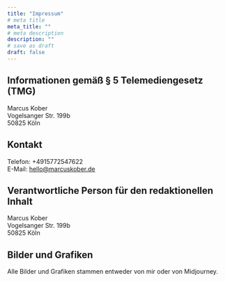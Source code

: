```yaml
---
title: "Impressum"
# meta title
meta_title: ""
# meta description
description: ""
# save as draft
draft: false
---
```


## Informationen gemäß § 5 Telemediengesetz (TMG)

Marcus Kober<br>Vogelsanger Str. 199b<br>50825 Köln

## Kontakt

Telefon: +4915772547622<br>E-Mail: hello@marcuskober.de

## Verantwortliche Person für den redaktionellen Inhalt

Marcus Kober<br>Vogelsanger Str. 199b<br>50825 Köln

## Bilder und Grafiken

Alle Bilder und Grafiken stammen entweder von mir oder von Midjourney.